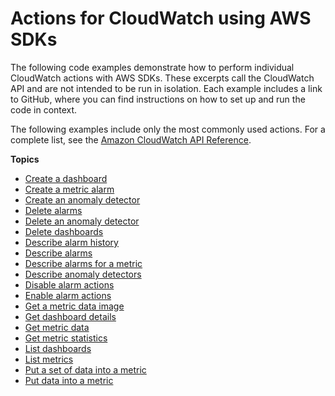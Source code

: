 # Actions for CloudWatch using AWS SDKs<a name="service_code_examples_actions"></a>

The following code examples demonstrate how to perform individual CloudWatch actions with AWS SDKs\. These excerpts call the CloudWatch API and are not intended to be run in isolation\. Each example includes a link to GitHub, where you can find instructions on how to set up and run the code in context\.

 The following examples include only the most commonly used actions\. For a complete list, see the [Amazon CloudWatch API Reference](https://docs.aws.amazon.com/AmazonCloudWatch/latest/APIReference/Welcome.html)\. 

**Topics**
+ [Create a dashboard](example_cloudwatch_PutDashboard_section.md)
+ [Create a metric alarm](example_cloudwatch_PutMetricAlarm_section.md)
+ [Create an anomaly detector](example_cloudwatch_PutAnomalyDetector_section.md)
+ [Delete alarms](example_cloudwatch_DeleteAlarms_section.md)
+ [Delete an anomaly detector](example_cloudwatch_DeleteAnomalyDetector_section.md)
+ [Delete dashboards](example_cloudwatch_DeleteDashboards_section.md)
+ [Describe alarm history](example_cloudwatch_DescribeAlarmHistory_section.md)
+ [Describe alarms](example_cloudwatch_DescribeAlarms_section.md)
+ [Describe alarms for a metric](example_cloudwatch_DescribeAlarmsForMetric_section.md)
+ [Describe anomaly detectors](example_cloudwatch_DescribeAnomalyDetectors_section.md)
+ [Disable alarm actions](example_cloudwatch_DisableAlarmActions_section.md)
+ [Enable alarm actions](example_cloudwatch_EnableAlarmActions_section.md)
+ [Get a metric data image](example_cloudwatch_GetMetricImage_section.md)
+ [Get dashboard details](example_cloudwatch_GetDashboard_section.md)
+ [Get metric data](example_cloudwatch_GetMetricData_section.md)
+ [Get metric statistics](example_cloudwatch_GetMetricStatistics_section.md)
+ [List dashboards](example_cloudwatch_ListDashboards_section.md)
+ [List metrics](example_cloudwatch_ListMetrics_section.md)
+ [Put a set of data into a metric](example_cloudwatch_PutMetricData_DataSet_section.md)
+ [Put data into a metric](example_cloudwatch_PutMetricData_section.md)